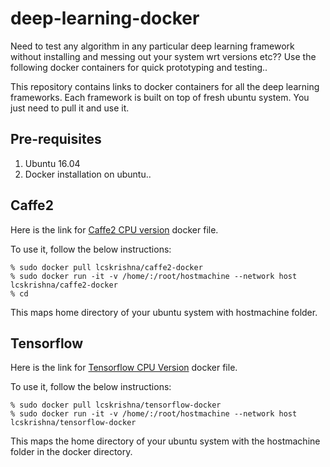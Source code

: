 # deep-learning-docker
Need to test any algorithm in any particular deep learning framework without installing and messing out your system wrt versions etc??
Use the following docker containers for quick prototyping and testing.. 

This repository contains links to docker containers for all the deep learning frameworks.
Each framework is built on top of fresh ubuntu system. You just need to pull it and use it. 

## Pre-requisites
1. Ubuntu 16.04
2. Docker installation on ubuntu..

## Caffe2
Here is the link for [Caffe2 CPU version](https://hub.docker.com/r/lcskrishna/caffe2-docker/) docker file.

To use it, follow the below instructions:

```
% sudo docker pull lcskrishna/caffe2-docker
% sudo docker run -it -v /home/:/root/hostmachine --network host lcskrishna/caffe2-docker
% cd 
```

This maps home directory of your ubuntu system with hostmachine folder.


## Tensorflow
Here is the link for [Tensorflow CPU Version](https://hub.docker.com/r/lcskrishna/tensorflow-docker/) docker file.

To use it, follow the below instructions:

```
% sudo docker pull lcskrishna/tensorflow-docker
% sudo docker run -it -v /home/:/root/hostmachine --network host lcskrishna/tensorflow-docker
```

This maps the home directory of your ubuntu system with the hostmachine folder in the docker directory.
